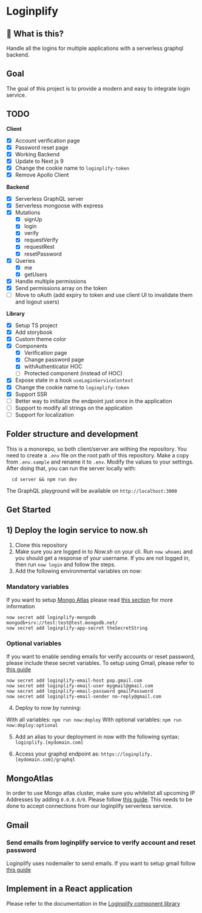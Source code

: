 # Loginplify

## 🧐 What is this?

Handle all the logins for multiple applications with a serverless graphql backend.

## Goal

The goal of this project is to provide a modern and easy to integrate login service.

## TODO

**Client**

- [x] Account verification page
- [x] Password reset page
- [x] Working Backend
- [x] Update to Next js 9
- [x] Change the cookie name to `loginplify-token`
- [x] Remove Apollo Client

**Backend**

- [x] Serverless GraphQL server
- [x] Serverless mongoose with express
- [x] Mutations
  - [x] signUp
  - [x] login
  - [x] verify
  - [x] requestVerify
  - [x] requestRest
  - [x] resetPassword
- [x] Queries
  - [x] me
  - [x] getUsers
- [x] Handle multiple permissions
- [x] Send permissions array on the token
- [ ] Move to oAuth (add expiry to token and use client UI to invalidate them and logout users)

**Library**

- [x] Setup TS project
- [x] Add storybook
- [x] Custom theme color
- [x] Components
  - [x] Verification page
  - [x] Change password page
  - [x] withAuthenticator HOC
  - [ ] Protected component (instead of HOC)
- [x] Expose state in a hook `useLoginServiceContext`
- [x] Change the cookie name to `loginplify-token`
- [x] Support SSR
- [ ] Better way to initialize the endpoint just once in the application
- [ ] Support to modify all strings on the application
- [ ] Support for localization

## Folder structure and development

This is a monorepo, so both client/server are withing the repository. You need to create a `.env` file on the root path of this repository. Make a copy from `.env.sample` and rename it to `.env`. Modify the values to your settings. After doing that, you can run the server locally with:

```
  cd server && npm run dev
```

The GraphQL playground will be available on `http://localhost:3000`

## Get Started

## 1) Deploy the login service to now.sh

1. Clone this repository
2. Make sure you are logged in to _Now.sh_ on your cli. Run `now whoami` and you should get a response of your username. If you are not logged in, then run `now login` and follow the steps.
3. Add the following environmental variables on now:

### Mandatory variables

If you want to setup [Mongo Atlas](https://cloud.mongodb.com/) please read [this section](#MongoAtlas) for more information

```
now secret add loginplify-mongodb mongodb+srv://test:test@test.mongodb.net/
now secret add loginplify-app-secret theSecretString
```

### Optional variables

If you want to enable sending emails for verify accounts or reset password, please include these secret variables. To setup using Gmail, please refer to [this guide](#Gmail)

```
now secret add loginplify-email-host pop.gmail.com
now secret add loginplify-email-user mygmail@gmail.com
now secret add loginplify-email-password gmailPassword
now secret add loginplify-email-sender no-reply@gmail.com
```

4. Deploy to now by running:

With all variables: `npm run now:deploy`
With optional variables: `npm run now:deploy:optional`

5. Add an alias to your deployment in now with the following syntax: `loginplify.[mydomain.com]`

6. Access your graphql endpoint as: `https://loginplify.[mydomain.com]/graphql`

## MongoAtlas

In order to use Mongo atlas cluster, make sure you whitelist all upcoming IP Addresses by adding `0.0.0.0/0`. Please follow [this guide](https://docs.atlas.mongodb.com/security-whitelist/). This needs to be done to accept connections from our loginplify serverless service.

## Gmail

### Send emails from loginplify service to verify account and reset password

Loginplify uses nodemailer to send emails. If you want to setup gmail follow [this guide](https://nodemailer.com/usage/using-gmail/)

## Implement in a React application

Please refer to the documentation in the [Loginplify component library](https://github.com/danielivert/login-service/tree/master/library)
